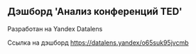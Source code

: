 ## Дэшборд 'Анализ конференций TED'

Разработан на Yandex Datalens

Ссылка на дэшборд <https://datalens.yandex/o65suk95jvcmb>
